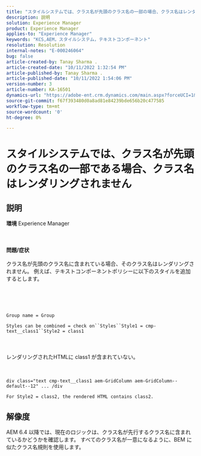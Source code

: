 ```yaml
---
title: "スタイルシステムでは、クラス名が先頭のクラス名の一部の場合、クラス名はレンダリングされません"
description: 説明
solution: Experience Manager
product: Experience Manager
applies-to: "Experience Manager"
keywords: "KCS,AEM，スタイルシステム，テキストコンポーネント"
resolution: Resolution
internal-notes: "E-000246064"
bug: false
article-created-by: Tanay Sharma .
article-created-date: "10/11/2022 1:32:54 PM"
article-published-by: Tanay Sharma .
article-published-date: "10/11/2022 1:54:06 PM"
version-number: 3
article-number: KA-16501
dynamics-url: "https://adobe-ent.crm.dynamics.com/main.aspx?forceUCI=1&pagetype=entityrecord&etn=knowledgearticle&id=0bb4ac33-6949-ed11-bba2-0022480868ff"
source-git-commit: f67f393480d0a8ad81e84239bde656b20c477585
workflow-type: tm+mt
source-wordcount: '0'
ht-degree: 0%

---
```


# スタイルシステムでは、クラス名が先頭のクラス名の一部である場合、クラス名はレンダリングされません

## 説明

<b>環境</b>
Experience Manager
<br><br> <br><br><b>問題/症状</b><br><br>クラス名が先頭のクラス名に含まれている場合、そのクラス名はレンダリングされません。 例えば、テキストコンポーネントポリシーに以下のスタイルを追加するとします。<br><br> <br><br><br>

```
Group name = Group
```

`Styles can be combined = check on``Styles``Style1 = cmp-text__class1``Style2 = class1`<br><br> <br><br>レンダリングされたHTMLに class1 が含まれていない。<br><br><br>

```
div class="text cmp-text__class1 aem-GridColumn aem-GridColumn--default--12" ... /div
```

`For Style2 = class2, the rendered HTML contains class2.`

## 解像度


AEM 6.4 以降では、現在のロジックは、クラス名が先行するクラス名に含まれているかどうかを確認します。 すべてのクラス名が一意になるように、BEM に似たクラス名規則を使用します。
